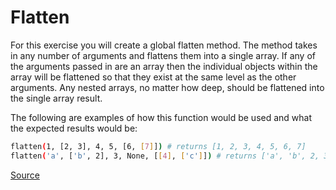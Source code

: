 # Flatten

For this exercise you will create a global flatten method. The method
takes in any number of arguments and flattens them into a single array.
If any of the arguments passed in are an array then the individual
objects within the array will be flattened so that they exist at the
same level as the other arguments. Any nested arrays, no matter how deep,
should be flattened into the single array result.

The following are examples of how this function would be used and what 
the expected results would be:
<!-- markdownlint-disable MD013 -->
```bash
flatten(1, [2, 3], 4, 5, [6, [7]]) # returns [1, 2, 3, 4, 5, 6, 7]
flatten('a', ['b', 2], 3, None, [[4], ['c']]) # returns ['a', 'b', 2, 3, None, 4, 'c']
```
<!-- markdownlint-enable MD013 -->

[Source](https://www.codewars.com/kata/513fa1d75e4297ba38000003)